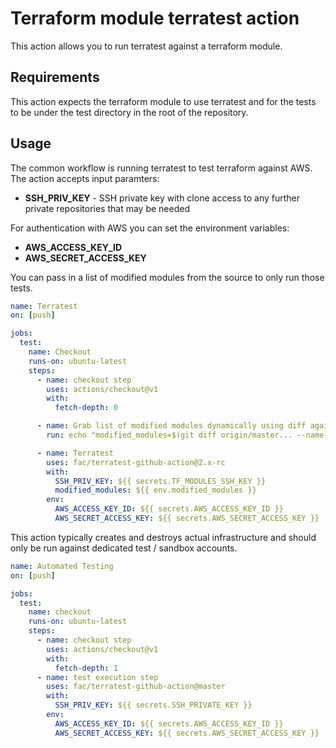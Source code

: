 # Terraform module terratest action

This action allows you to run terratest against a terraform module.


## Requirements

This action expects the terraform module to use terratest and for the tests to be under the test directory in the root of the repository.


## Usage

The common workflow is running terratest to test terraform against AWS. The action accepts input paramters:

  * **SSH_PRIV_KEY** - SSH private key with clone access to any further private repositories that may be needed

For authentication with AWS you can set the environment variables:

  * **AWS_ACCESS_KEY_ID**
  * **AWS_SECRET_ACCESS_KEY**

You can pass in a list of modified modules from the source to only run those tests.
```yaml
name: Terratest
on: [push]

jobs:
  test:
    name: Checkout
    runs-on: ubuntu-latest
    steps:
      - name: checkout step
        uses: actions/checkout@v1
        with:
          fetch-depth: 0

      - name: Grab list of modified modules dynamically using diff against master
        run: echo "modified_modules=$(git diff origin/master... --name-only examples/ modules/ | awk -F'/' '{print $(NF-1)}'| uniq | tr '\n' ' ')" >> "$GITHUB_ENV"

      - name: Terratest
        uses: fac/terratest-github-action@2.x-rc
        with:
          SSH_PRIV_KEY: ${{ secrets.TF_MODULES_SSH_KEY }}
          modified_modules: ${{ env.modified_modules }}
        env:
          AWS_ACCESS_KEY_ID: ${{ secrets.AWS_ACCESS_KEY_ID }}
          AWS_SECRET_ACCESS_KEY: ${{ secrets.AWS_SECRET_ACCESS_KEY }}
```

This action typically creates and destroys actual infrastructure and should only be run against dedicated test / sandbox accounts.

```yaml
name: Automated Testing
on: [push]

jobs:
  test:
    name: checkout
    runs-on: ubuntu-latest
    steps:
      - name: checkout step
        uses: actions/checkout@v1
        with:
          fetch-depth: 1
      - name: test execution step
        uses: fac/terratest-github-action@master
        with:
          SSH_PRIV_KEY: ${{ secrets.SSH_PRIVATE_KEY }}
        env:
          AWS_ACCESS_KEY_ID: ${{ secrets.AWS_ACCESS_KEY_ID }}
          AWS_SECRET_ACCESS_KEY: ${{ secrets.AWS_SECRET_ACCESS_KEY }}
```
